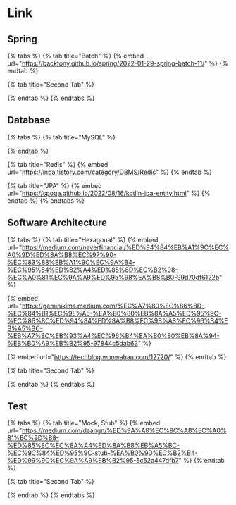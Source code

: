 # Link

## Spring

{% tabs %}
{% tab title="Batch" %}
{% embed url="https://backtony.github.io/spring/2022-01-29-spring-batch-11/" %}
{% endtab %}

{% tab title="Second Tab" %}

{% endtab %}
{% endtabs %}



## Database

{% tabs %}
{% tab title="MySQL" %}

{% endtab %}

{% tab title="Redis" %}
{% embed url="https://inpa.tistory.com/category/DBMS/Redis" %}
{% endtab %}

{% tab title="JPA" %}
{% embed url="https://spoqa.github.io/2022/08/16/kotlin-jpa-entity.html" %}
{% endtab %}
{% endtabs %}



## Software Architecture

{% tabs %}
{% tab title="Hexagonal" %}
{% embed url="https://medium.com/naverfinancial/%ED%94%84%EB%A1%9C%EC%A0%9D%ED%8A%B8%EC%97%90-%EC%83%88%EB%A1%9C%EC%9A%B4-%EC%95%84%ED%82%A4%ED%85%8D%EC%B2%98-%EC%A0%81%EC%9A%A9%ED%95%98%EA%B8%B0-99d70df6122b" %}

{% embed url="https://geminikims.medium.com/%EC%A7%80%EC%86%8D-%EC%84%B1%EC%9E%A5-%EA%B0%80%EB%8A%A5%ED%95%9C-%EC%86%8C%ED%94%84%ED%8A%B8%EC%9B%A8%EC%96%B4%EB%A5%BC-%EB%A7%8C%EB%93%A4%EC%96%B4%EA%B0%80%EB%8A%94-%EB%B0%A9%EB%B2%95-97844c5dab63" %}

{% embed url="https://techblog.woowahan.com/12720/" %}
{% endtab %}

{% tab title="Second Tab" %}

{% endtab %}
{% endtabs %}



## Test

{% tabs %}
{% tab title="Mock, Stub" %}
{% embed url="https://medium.com/daangn/%ED%9A%A8%EC%9C%A8%EC%A0%81%EC%9D%B8-%ED%85%8C%EC%8A%A4%ED%8A%B8%EB%A5%BC-%EC%9C%84%ED%95%9C-stub-%EA%B0%9D%EC%B2%B4-%ED%99%9C%EC%9A%A9%EB%B2%95-5c52a447dfb7" %}
{% endtab %}

{% tab title="Second Tab" %}

{% endtab %}
{% endtabs %}

